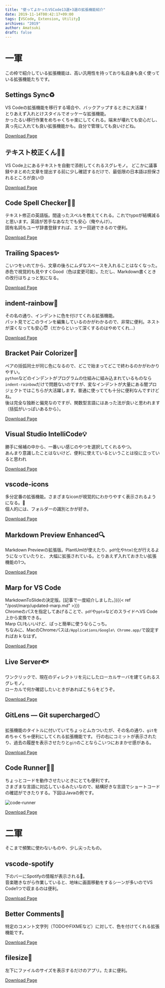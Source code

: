 ```yaml
---
title: "使ってよかったVSCode13選+3選の拡張機能紹介"
date: 2019-11-14T00:42:17+09:00
tags: [VSCode, Extension, Utility]
archives: "2019"
author: Amatsuki
draft: false
---
```

# 一軍
この枠で紹介している拡張機能は、高い汎用性を持っており私自身も良く使っている拡張機能たちです。

## Settings Sync♻️
VS Codeの拡張機能を移行する場合や、バックアップするときに大活躍！  
とりあえず入れとけスタイルでオッケーな拡張機能。  
かったるい移行作業をめちゃくちゃ楽にしてくれる。端末が壊れても安心だし、真っ先に入れても良い拡張機能かも。自分で管理しても良いけどね。

[Download Page](https://marketplace.visualstudio.com/items?itemName=Shan.code-settings-sync)

## テキスト校正くん👨‍🎓
VS Code上にあるテキストを自動で添削してくれるスグレモノ。
どこかに議事録やまとめた文章を提出する前に少し確認するだけで、最低限の日本語は担保されるところが良い😚

[Download Page](https://marketplace.visualstudio.com/items?itemName=ICS.japanese-proofreading)

## Code Spell Checker👨‍🏫
テキスト修正の英語版。間違ったスペルを教えてくれる。これでtypoが結構減ると思います。英語が苦手なあなたでも安心（俺やんけ）。  
固有名詞もユーザ辞書登録すれば、エラー回避できるので便利。

[Download Page](https://marketplace.visualstudio.com/items?itemName=streetsidesoftware.code-spell-checker)

## Trailing Spaces✨
こいつをいれてから、文章の後ろにムダなスペースを入れることはなくなった。
赤色で視覚的も見やすくGood（色は変更可能）。ただし、Markdown書くときの改行はちょっと気になる。

[Download Page](https://marketplace.visualstudio.com/items?itemName=shardulm94.trailing-spaces)

## indent-rainbow🌈
その名の通り、インデントに色を付けてくれる拡張機能。  
パット見でどこのラインを編集しているのかがわかるので、非常に便利。ネストが深くなっても安心😇（だからといって深くするのはやめてくれ…）

[Download Page](https://marketplace.visualstudio.com/items?itemName=oderwat.indent-rainbow)

## Bracket Pair Colorizer🌈
ペアの括弧同士が同じ色になるので、どこで始まってどこで終わるのかがわかりやすい。  
`python`などのインデントがプログラムの仕組みに組み込まれているものなら`indent-rainbow`だけで問題ないのですが、変なインデントが大量にある闇プロジェクトではこちらが大活躍します。普通に使ってても十分に便利なんですけどね。  
後は完全な独断と偏見なのですが、関数型言語にはあった法が良いと思われます（括弧がいっぱいあるから）。

[Download Page](https://marketplace.visualstudio.com/items?itemName=formulahendry.code-runner)

## Visual Studio IntelliCode💡
勝手に候補の中から、一番いい感じのやつを選択してくれるやつ。  
あんまり意識したことはないけど、便利に使えているということは役に立っていると思われ

[Download Page](https://marketplace.visualstudio.com/items?itemName=VisualStudioExptTeam.vscodeintellicode)

## vscode-icons
多分定番の拡張機能。さまざまなiconが視覚的にわかりやすく表示されるようになる。  
個人的には、フォルダーの識別とかが好き。

[Download Page](https://marketplace.visualstudio.com/items?itemName=vscode-icons-team.vscode-icons)

## Markdown Preview Enhanced🔍
Markdown Previewの拡張版。PlantUmlが使えたり、`pdf`化や`html`化が行えるようになっていたりと、
大幅に拡張されている。とりあえず入れておきたい拡張機能の1つ。

[Download Page](https://marketplace.visualstudio.com/items?itemName=shd101wyy.markdown-preview-enhanced)

## Marp for VS Code
MarkdownToSlideの決定版。[記事で一度紹介しました。]({{< ref "/post/marp/updated-marp.md" >}})  
Chromeのパスを指定してあげることで、`pdf`や`pptx`などのスライドへVS Code上から変換できる。  
Marp CLIもいいけど、ぱっと簡単に使うならこっち。  
ちなみに、MacのChromeパスは`/Applications/Google\ Chrome.app/`で設定すればおｋなはず。

[Download Page](https://marketplace.visualstudio.com/items?itemName=marp-team.marp-vscode)

## Live Server🐟
ワンクリックで、現在のディレクトリを元にしたローカルサーバを建てられるスグレモノ。  
ローカルで何か確認したいときがあればこちらをどうぞ。

[Download Page](https://marketplace.visualstudio.com/items?itemName=ritwickdey.LiveServer)

## GitLens — Git supercharged⚪️
拡張機能のタイトルに付いていてちょっとムカついたが、その名の通り、`git`をめちゃくちゃ便利にしてくれる拡張機能です。
行の右にコミットが表示されたり、過去の履歴を表示させたりと`git`のことならこいつにおまかせ感がある。

[Download Page](https://marketplace.visualstudio.com/items?itemName=eamodio.gitlens)

## Code Runner🏃‍♂️
ちょっとコードを動作させたいときにとても便利です。  
さまざまな言語に対応しているみたいなので、結構好きな言語でショートコードの確認ができたりする。下図はJavaの例です。

![code-runner](/resources/vscode/good-extentions/code-runner.png)

[Download Page](https://marketplace.visualstudio.com/items?itemName=formulahendry.code-runner)


# 二軍
そこまで頻繁に使わないものや、少し尖ったもの。

## vscode-spotify
下のバーにSpotifyの情報が表示される🎵。  
音楽聴きながら作業していると、地味に画面移動をするシーンが多いのでVS Code1つで収まるのは便利。

[Download Page](https://marketplace.visualstudio.com/items?itemName=shyykoserhiy.vscode-spotify)

## Better Comments📝
特定のコメント文字列（TODOやFIXMEなど）に対して、色を付けてくれる拡張機能です。

[Download Page](https://marketplace.visualstudio.com/items?itemName=aaron-bond.better-comments)

## filesize📁
左下にファイルのサイズを表示するだけのアプリ。たまに便利。

[Download Page](https://marketplace.visualstudio.com/items?itemName=mkxml.vscode-filesize)